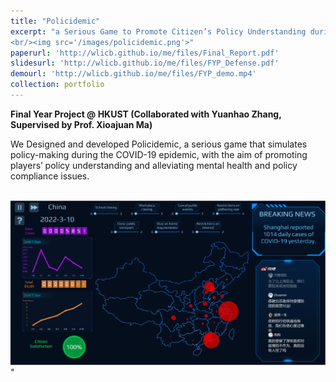 ```yaml
---
title: "Policidemic"
excerpt: "a Serious Game to Promote Citizen’s Policy Understanding during a Public Health Crisis
<br/><img src='/images/policidemic.png'>"
paperurl: 'http://wlicb.github.io/me/files/Final_Report.pdf'
slidesurl: 'http://wlicb.github.io/me/files/FYP_Defense.pdf'
demourl: 'http://wlicb.github.io/me/files/FYP_demo.mp4'
collection: portfolio
---
```


**Final Year Project @ HKUST (Collaborated with Yuanhao Zhang, Supervised by Prof. Xioajuan Ma)**

We Designed and developed Policidemic, a serious game that simulates policy-making during the COVID-19 epidemic, with the aim of promoting players’ policy understanding and alleviating mental health and policy compliance issues.

<br/><img src='/images/policidemic.png'>"

